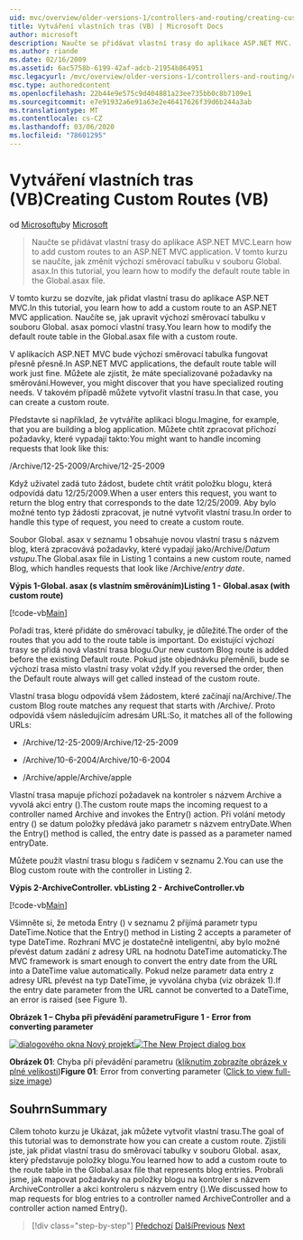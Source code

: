 ```yaml
---
uid: mvc/overview/older-versions-1/controllers-and-routing/creating-custom-routes-vb
title: Vytváření vlastních tras (VB) | Microsoft Docs
author: microsoft
description: Naučte se přidávat vlastní trasy do aplikace ASP.NET MVC. V tomto kurzu se naučíte, jak změnit výchozí směrovací tabulku v souboru Global. asax.
ms.author: riande
ms.date: 02/16/2009
ms.assetid: 6ac5758b-6199-42af-adcb-21954b864951
msc.legacyurl: /mvc/overview/older-versions-1/controllers-and-routing/creating-custom-routes-vb
msc.type: authoredcontent
ms.openlocfilehash: 22b44e9e575c9d404881a23ee735bb0c8b7109e1
ms.sourcegitcommit: e7e91932a6e91a63e2e46417626f39d6b244a3ab
ms.translationtype: MT
ms.contentlocale: cs-CZ
ms.lasthandoff: 03/06/2020
ms.locfileid: "78601295"
---
```

# <a name="creating-custom-routes-vb"></a><span data-ttu-id="fe994-104">Vytváření vlastních tras (VB)</span><span class="sxs-lookup"><span data-stu-id="fe994-104">Creating Custom Routes (VB)</span></span>

<span data-ttu-id="fe994-105">od [Microsoftu](https://github.com/microsoft)</span><span class="sxs-lookup"><span data-stu-id="fe994-105">by [Microsoft](https://github.com/microsoft)</span></span>

> <span data-ttu-id="fe994-106">Naučte se přidávat vlastní trasy do aplikace ASP.NET MVC.</span><span class="sxs-lookup"><span data-stu-id="fe994-106">Learn how to add custom routes to an ASP.NET MVC application.</span></span> <span data-ttu-id="fe994-107">V tomto kurzu se naučíte, jak změnit výchozí směrovací tabulku v souboru Global. asax.</span><span class="sxs-lookup"><span data-stu-id="fe994-107">In this tutorial, you learn how to modify the default route table in the Global.asax file.</span></span>

<span data-ttu-id="fe994-108">V tomto kurzu se dozvíte, jak přidat vlastní trasu do aplikace ASP.NET MVC.</span><span class="sxs-lookup"><span data-stu-id="fe994-108">In this tutorial, you learn how to add a custom route to an ASP.NET MVC application.</span></span> <span data-ttu-id="fe994-109">Naučíte se, jak upravit výchozí směrovací tabulku v souboru Global. asax pomocí vlastní trasy.</span><span class="sxs-lookup"><span data-stu-id="fe994-109">You learn how to modify the default route table in the Global.asax file with a custom route.</span></span>

<span data-ttu-id="fe994-110">V aplikacích ASP.NET MVC bude výchozí směrovací tabulka fungovat přesně přesně.</span><span class="sxs-lookup"><span data-stu-id="fe994-110">In ASP.NET MVC applications, the default route table will work just fine.</span></span> <span data-ttu-id="fe994-111">Můžete ale zjistit, že máte specializované požadavky na směrování.</span><span class="sxs-lookup"><span data-stu-id="fe994-111">However, you might discover that you have specialized routing needs.</span></span> <span data-ttu-id="fe994-112">V takovém případě můžete vytvořit vlastní trasu.</span><span class="sxs-lookup"><span data-stu-id="fe994-112">In that case, you can create a custom route.</span></span>

<span data-ttu-id="fe994-113">Představte si například, že vytváříte aplikaci blogu.</span><span class="sxs-lookup"><span data-stu-id="fe994-113">Imagine, for example, that you are building a blog application.</span></span> <span data-ttu-id="fe994-114">Můžete chtít zpracovat příchozí požadavky, které vypadají takto:</span><span class="sxs-lookup"><span data-stu-id="fe994-114">You might want to handle incoming requests that look like this:</span></span>

<span data-ttu-id="fe994-115">/Archive/12-25-2009</span><span class="sxs-lookup"><span data-stu-id="fe994-115">/Archive/12-25-2009</span></span>

<span data-ttu-id="fe994-116">Když uživatel zadá tuto žádost, budete chtít vrátit položku blogu, která odpovídá datu 12/25/2009.</span><span class="sxs-lookup"><span data-stu-id="fe994-116">When a user enters this request, you want to return the blog entry that corresponds to the date 12/25/2009.</span></span> <span data-ttu-id="fe994-117">Aby bylo možné tento typ žádosti zpracovat, je nutné vytvořit vlastní trasu.</span><span class="sxs-lookup"><span data-stu-id="fe994-117">In order to handle this type of request, you need to create a custom route.</span></span>

<span data-ttu-id="fe994-118">Soubor Global. asax v seznamu 1 obsahuje novou vlastní trasu s názvem blog, která zpracovává požadavky, které vypadají jako/Archive/*Datum vstupu*.</span><span class="sxs-lookup"><span data-stu-id="fe994-118">The Global.asax file in Listing 1 contains a new custom route, named Blog, which handles requests that look like /Archive/*entry date*.</span></span>

<span data-ttu-id="fe994-119">**Výpis 1-Global. asax (s vlastním směrováním)**</span><span class="sxs-lookup"><span data-stu-id="fe994-119">**Listing 1 - Global.asax (with custom route)**</span></span>

[!code-vb[Main](creating-custom-routes-vb/samples/sample1.vb)]

<span data-ttu-id="fe994-120">Pořadí tras, které přidáte do směrovací tabulky, je důležité.</span><span class="sxs-lookup"><span data-stu-id="fe994-120">The order of the routes that you add to the route table is important.</span></span> <span data-ttu-id="fe994-121">Do existující výchozí trasy se přidá nová vlastní trasa blogu.</span><span class="sxs-lookup"><span data-stu-id="fe994-121">Our new custom Blog route is added before the existing Default route.</span></span> <span data-ttu-id="fe994-122">Pokud jste objednávku přeměnili, bude se výchozí trasa místo vlastní trasy volat vždy.</span><span class="sxs-lookup"><span data-stu-id="fe994-122">If you reversed the order, then the Default route always will get called instead of the custom route.</span></span>

<span data-ttu-id="fe994-123">Vlastní trasa blogu odpovídá všem žádostem, které začínají na/Archive/.</span><span class="sxs-lookup"><span data-stu-id="fe994-123">The custom Blog route matches any request that starts with /Archive/.</span></span> <span data-ttu-id="fe994-124">Proto odpovídá všem následujícím adresám URL:</span><span class="sxs-lookup"><span data-stu-id="fe994-124">So, it matches all of the following URLs:</span></span>

- <span data-ttu-id="fe994-125">/Archive/12-25-2009</span><span class="sxs-lookup"><span data-stu-id="fe994-125">/Archive/12-25-2009</span></span>

- <span data-ttu-id="fe994-126">/Archive/10-6-2004</span><span class="sxs-lookup"><span data-stu-id="fe994-126">/Archive/10-6-2004</span></span>

- <span data-ttu-id="fe994-127">/Archive/apple</span><span class="sxs-lookup"><span data-stu-id="fe994-127">/Archive/apple</span></span>

<span data-ttu-id="fe994-128">Vlastní trasa mapuje příchozí požadavek na kontroler s názvem Archive a vyvolá akci entry ().</span><span class="sxs-lookup"><span data-stu-id="fe994-128">The custom route maps the incoming request to a controller named Archive and invokes the Entry() action.</span></span> <span data-ttu-id="fe994-129">Při volání metody entry () se datum položky předává jako parametr s názvem entryDate.</span><span class="sxs-lookup"><span data-stu-id="fe994-129">When the Entry() method is called, the entry date is passed as a parameter named entryDate.</span></span>

<span data-ttu-id="fe994-130">Můžete použít vlastní trasu blogu s řadičem v seznamu 2.</span><span class="sxs-lookup"><span data-stu-id="fe994-130">You can use the Blog custom route with the controller in Listing 2.</span></span>

<span data-ttu-id="fe994-131">**Výpis 2-ArchiveController. vb**</span><span class="sxs-lookup"><span data-stu-id="fe994-131">**Listing 2 - ArchiveController.vb**</span></span>

[!code-vb[Main](creating-custom-routes-vb/samples/sample2.vb)]

<span data-ttu-id="fe994-132">Všimněte si, že metoda Entry () v seznamu 2 přijímá parametr typu DateTime.</span><span class="sxs-lookup"><span data-stu-id="fe994-132">Notice that the Entry() method in Listing 2 accepts a parameter of type DateTime.</span></span> <span data-ttu-id="fe994-133">Rozhraní MVC je dostatečně inteligentní, aby bylo možné převést datum zadání z adresy URL na hodnotu DateTime automaticky.</span><span class="sxs-lookup"><span data-stu-id="fe994-133">The MVC framework is smart enough to convert the entry date from the URL into a DateTime value automatically.</span></span> <span data-ttu-id="fe994-134">Pokud nelze parametr data entry z adresy URL převést na typ DateTime, je vyvolána chyba (viz obrázek 1).</span><span class="sxs-lookup"><span data-stu-id="fe994-134">If the entry date parameter from the URL cannot be converted to a DateTime, an error is raised (see Figure 1).</span></span>

<span data-ttu-id="fe994-135">**Obrázek 1 – Chyba při převádění parametru**</span><span class="sxs-lookup"><span data-stu-id="fe994-135">**Figure 1 - Error from converting parameter**</span></span>

<span data-ttu-id="fe994-136">[![dialogového okna Nový projekt](creating-custom-routes-vb/_static/image1.jpg)](creating-custom-routes-vb/_static/image1.png)</span><span class="sxs-lookup"><span data-stu-id="fe994-136">[![The New Project dialog box](creating-custom-routes-vb/_static/image1.jpg)](creating-custom-routes-vb/_static/image1.png)</span></span>

<span data-ttu-id="fe994-137">**Obrázek 01**: Chyba při převádění parametru ([kliknutím zobrazíte obrázek v plné velikosti](creating-custom-routes-vb/_static/image2.png))</span><span class="sxs-lookup"><span data-stu-id="fe994-137">**Figure 01**: Error from converting parameter ([Click to view full-size image](creating-custom-routes-vb/_static/image2.png))</span></span>

## <a name="summary"></a><span data-ttu-id="fe994-138">Souhrn</span><span class="sxs-lookup"><span data-stu-id="fe994-138">Summary</span></span>

<span data-ttu-id="fe994-139">Cílem tohoto kurzu je Ukázat, jak můžete vytvořit vlastní trasu.</span><span class="sxs-lookup"><span data-stu-id="fe994-139">The goal of this tutorial was to demonstrate how you can create a custom route.</span></span> <span data-ttu-id="fe994-140">Zjistili jste, jak přidat vlastní trasu do směrovací tabulky v souboru Global. asax, který představuje položky blogu.</span><span class="sxs-lookup"><span data-stu-id="fe994-140">You learned how to add a custom route to the route table in the Global.asax file that represents blog entries.</span></span> <span data-ttu-id="fe994-141">Probrali jsme, jak mapovat požadavky na položky blogu na kontroler s názvem ArchiveController a akci kontroleru s názvem entry ().</span><span class="sxs-lookup"><span data-stu-id="fe994-141">We discussed how to map requests for blog entries to a controller named ArchiveController and a controller action named Entry().</span></span>

> [!div class="step-by-step"]
> <span data-ttu-id="fe994-142">[Předchozí](asp-net-mvc-controller-overview-vb.md)
> [Další](creating-a-route-constraint-vb.md)</span><span class="sxs-lookup"><span data-stu-id="fe994-142">[Previous](asp-net-mvc-controller-overview-vb.md)
[Next](creating-a-route-constraint-vb.md)</span></span>
